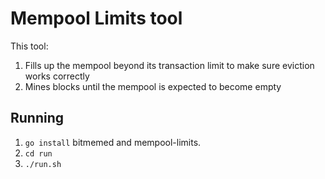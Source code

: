 # Mempool Limits tool

This tool:

1. Fills up the mempool beyond its transaction limit to make sure eviction works correctly
2. Mines blocks until the mempool is expected to become empty

## Running

1. `go install` bitmemed and mempool-limits.
2. `cd run`
3. `./run.sh`


